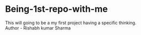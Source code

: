 # Being-1st-repo-with-me
This will going to be a my first project having a specific thinking.
<br>
Author - Rishabh kumar Sharma
